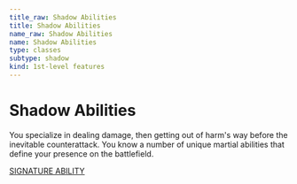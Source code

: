 ```yaml
---
title_raw: Shadow Abilities
title: Shadow Abilities
name_raw: Shadow Abilities
name: Shadow Abilities
type: classes
subtype: shadow
kind: 1st-level features
---
```


# Shadow Abilities

You specialize in dealing damage, then getting out of harm's way before the inevitable counterattack. You know a number of unique martial abilities that define your presence on the battlefield.

[SIGNATURE ABILITY](./Signature%20Ability.md)
